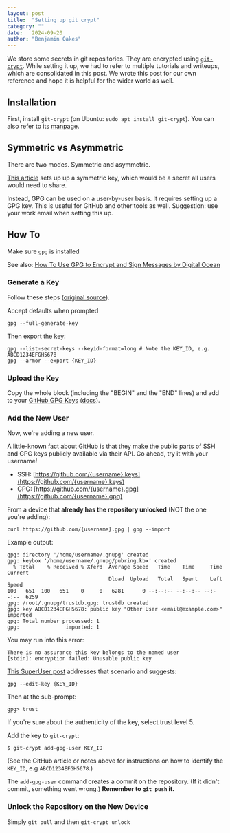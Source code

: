 ```yaml
---
layout: post
title:  "Setting up git crypt"
category: ""
date:   2024-09-20
author: "Benjamin Oakes"
---
```


We store some secrets in git repositories.  They are encrypted using [`git-crypt`](https://github.com/AGWA/git-crypt).  While setting it up, we had to refer to multiple tutorials and writeups, which are consolidated in this post.  We wrote this post for our own reference and hope it is helpful for the wider world as well.

## Installation

First, install `git-crypt` (on Ubuntu: `sudo apt install git-crypt`).  You can also refer to its [manpage](https://manpages.ubuntu.com/manpages/jammy/man1/git-crypt.1.html).

## Symmetric vs Asymmetric

There are two modes.  Symmetric and asymmetric.

[This article](https://dev.to/heroku/how-to-manage-your-secrets-with-git-crypt-56ih) sets up up a symmetric key, which would be a secret all users would need to share.

Instead, GPG can be used on a user-by-user basis.  It requires setting up a GPG key.  This is useful for GitHub and other tools as well.  Suggestion: use your work email when setting this up.

## How To

Make sure `gpg` is installed

See also: [How To Use GPG to Encrypt and Sign Messages by Digital Ocean](https://www.digitalocean.com/community/tutorials/how-to-use-gpg-to-encrypt-and-sign-messages)

### Generate a Key

Follow these steps ([original source](https://docs.github.com/en/authentication/managing-commit-signature-verification/generating-a-new-gpg-key)).


Accept defaults when prompted

```
gpg --full-generate-key
```

Then export the key:

```
gpg --list-secret-keys --keyid-format=long # Note the KEY_ID, e.g. ABCD1234EFGH5678
gpg --armor --export {KEY_ID}
```

### Upload the Key

Copy the whole block (including the "BEGIN" and the "END" lines) and add to your [GitHub GPG Keys](https://github.com/settings/keys) ([docs](https://docs.github.com/en/authentication/managing-commit-signature-verification/adding-a-gpg-key-to-your-github-account)).

### Add the New User

Now, we're adding a new user.

A little-known fact about GitHub is that they make the public parts of SSH and GPG keys publicly available via their API.  Go ahead, try it with your username!

- SSH: [https://github.com/{username}.keys](https://github.com/{username}.keys)
- GPG: [https://github.com/{username}.gpg](https://github.com/{username}.gpg)

From a device that **already has the repository unlocked** (NOT the one you're adding):

```
curl https://github.com/{username}.gpg | gpg --import
```

Example output:

```
gpg: directory '/home/username/.gnupg' created
gpg: keybox '/home/username/.gnupg/pubring.kbx' created
  % Total    % Received % Xferd  Average Speed   Time    Time     Time  Current
                                 Dload  Upload   Total   Spent    Left  Speed
100   651  100   651    0     0   6281      0 --:--:-- --:--:-- --:--:--  6259
gpg: /root/.gnupg/trustdb.gpg: trustdb created
gpg: key ABCD1234EFGH5678: public key "Other User <email@example.com>" imported
gpg: Total number processed: 1
gpg:               imported: 1
```

You may run into this error:

```
There is no assurance this key belongs to the named user
[stdin]: encryption failed: Unusable public key
```

[This SuperUser post](https://superuser.com/questions/1297502/gpg2-unusable-public-key-no-assurance-key-belongs-to-named-user) addresses that scenario and suggests:

    gpg --edit-key {KEY_ID}

Then at the sub-prompt:

    gpg> trust

If you're sure about the authenticity of the key, select trust level 5.

Add the key to `git-crypt`:

```
$ git-crypt add-gpg-user KEY_ID
```

(See the GitHub article or notes above for instructions on how to identify the `KEY_ID`, e.g `ABCD1234EFGH5678`.)

The `add-gpg-user` command creates a commit on the repository.  (If it didn't commit, something went wrong.)  **Remember to `git push` it.**

### Unlock the Repository on the New Device

Simply `git pull` and then `git-crypt unlock`
